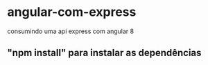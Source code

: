# angular-com-express
 consumindo uma api express com angular 8

## "npm install" para instalar as dependências
